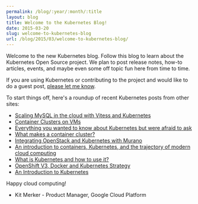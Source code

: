 ```yaml
---
permalink: /blog/:year/:month/:title
layout: blog
title: Welcome to the Kubernetes Blog! 
date: 2015-03-20
slug: welcome-to-kubernetes-blog
url: /blog/2015/03/welcome-to-kubernetes-blog/
---
```

Welcome to the new Kubernetes blog. Follow this blog to learn about the Kubernetes Open Source project. We plan to post release notes, how-to articles, events, and maybe even some off topic fun here from time to time.


If you are using Kubernetes or contributing to the project and would like to do a guest post, [please let me know](mailto:kitm@google.com).



To start things off, here's a roundup of recent Kubernetes posts from other sites:

- [Scaling MySQL in the cloud with Vitess and Kubernetes](http://googlecloudplatform.blogspot.com/2015/03/scaling-MySQL-in-the-cloud-with-Vitess-and-Kubernetes.html)
- [Container Clusters on VMs](http://googlecloudplatform.blogspot.com/2015/02/container-clusters-on-vms.html)
- [Everything you wanted to know about Kubernetes but were afraid to ask](http://googlecloudplatform.blogspot.com/2015/01/everything-you-wanted-to-know-about-Kubernetes-but-were-afraid-to-ask.html)
- [What makes a container cluster?](http://googlecloudplatform.blogspot.com/2015/01/what-makes-a-container-cluster.html)
- [Integrating OpenStack and Kubernetes with Murano](https://www.mirantis.com/blog/integrating-openstack-and-kubernetes-with-murano/)
- [An introduction to containers, Kubernetes, and the trajectory of modern cloud computing](http://googlecloudplatform.blogspot.com/2015/01/in-coming-weeks-we-will-be-publishing.html)
- [What is Kubernetes and how to use it?](http://www.centurylinklabs.com/what-is-kubernetes-and-how-to-use-it/)
- [OpenShift V3, Docker and Kubernetes Strategy](https://blog.openshift.com/v3-docker-kubernetes-interview/)
- [An Introduction to Kubernetes](https://www.digitalocean.com/community/tutorials/an-introduction-to-kubernetes)


Happy cloud computing!


 - Kit Merker - Product Manager, Google Cloud Platform
